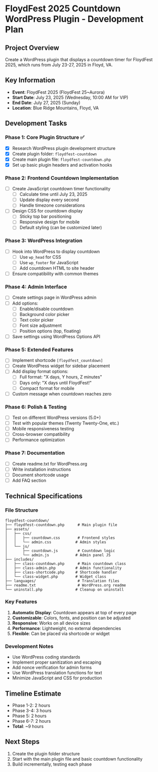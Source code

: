 # FloydFest 2025 Countdown WordPress Plugin - Development Plan

## Project Overview
Create a WordPress plugin that displays a countdown timer for FloydFest 2025, which runs from July 23-27, 2025 in Floyd, VA.

## Key Information
- **Event**: FloydFest 2025 (FloydFest 25~Aurora)
- **Start Date**: July 23, 2025 (Wednesday, 10:00 AM for VIP)
- **End Date**: July 27, 2025 (Sunday)
- **Location**: Blue Ridge Mountains, Floyd, VA

## Development Tasks

### Phase 1: Core Plugin Structure ✅
- [x] Research WordPress plugin development structure
- [x] Create plugin folder: `floydfest-countdown`
- [x] Create main plugin file: `floydfest-countdown.php`
- [x] Set up basic plugin headers and activation hooks

### Phase 2: Frontend Countdown Implementation
- [ ] Create JavaScript countdown timer functionality
  - [ ] Calculate time until July 23, 2025
  - [ ] Update display every second
  - [ ] Handle timezone considerations
- [ ] Design CSS for countdown display
  - [ ] Sticky top bar positioning
  - [ ] Responsive design for mobile
  - [ ] Default styling (can be customized later)

### Phase 3: WordPress Integration
- [ ] Hook into WordPress to display countdown
  - [ ] Use `wp_head` for CSS
  - [ ] Use `wp_footer` for JavaScript
  - [ ] Add countdown HTML to site header
- [ ] Ensure compatibility with common themes

### Phase 4: Admin Interface
- [ ] Create settings page in WordPress admin
- [ ] Add options:
  - [ ] Enable/disable countdown
  - [ ] Background color picker
  - [ ] Text color picker
  - [ ] Font size adjustment
  - [ ] Position options (top, floating)
- [ ] Save settings using WordPress Options API

### Phase 5: Extended Features
- [ ] Implement shortcode `[floydfest_countdown]`
- [ ] Create WordPress widget for sidebar placement
- [ ] Add display format options:
  - [ ] Full format: "X days, Y hours, Z minutes"
  - [ ] Days only: "X days until FloydFest!"
  - [ ] Compact format for mobile
- [ ] Custom message when countdown reaches zero

### Phase 6: Polish & Testing
- [ ] Test on different WordPress versions (5.0+)
- [ ] Test with popular themes (Twenty Twenty-One, etc.)
- [ ] Mobile responsiveness testing
- [ ] Cross-browser compatibility
- [ ] Performance optimization

### Phase 7: Documentation
- [ ] Create readme.txt for WordPress.org
- [ ] Write installation instructions
- [ ] Document shortcode usage
- [ ] Add FAQ section

## Technical Specifications

### File Structure
```
floydfest-countdown/
├── floydfest-countdown.php      # Main plugin file
├── assets/
│   ├── css/
│   │   ├── countdown.css        # Frontend styles
│   │   └── admin.css           # Admin styles
│   └── js/
│       ├── countdown.js         # Countdown logic
│       └── admin.js            # Admin panel JS
├── includes/
│   ├── class-countdown.php      # Main countdown class
│   ├── class-admin.php         # Admin functionality
│   ├── class-shortcode.php     # Shortcode handler
│   └── class-widget.php        # Widget class
├── languages/                   # Translation files
├── readme.txt                   # WordPress.org readme
└── uninstall.php               # Cleanup on uninstall
```

### Key Features
1. **Automatic Display**: Countdown appears at top of every page
2. **Customizable**: Colors, fonts, and position can be adjusted
3. **Responsive**: Works on all device sizes
4. **Performance**: Lightweight, no external dependencies
5. **Flexible**: Can be placed via shortcode or widget

### Development Notes
- Use WordPress coding standards
- Implement proper sanitization and escaping
- Add nonce verification for admin forms
- Use WordPress translation functions for text
- Minimize JavaScript and CSS for production

## Timeline Estimate
- Phase 1-2: 2 hours
- Phase 3-4: 3 hours
- Phase 5: 2 hours
- Phase 6-7: 2 hours
- **Total**: ~9 hours

## Next Steps
1. Create the plugin folder structure
2. Start with the main plugin file and basic countdown functionality
3. Build incrementally, testing each phase